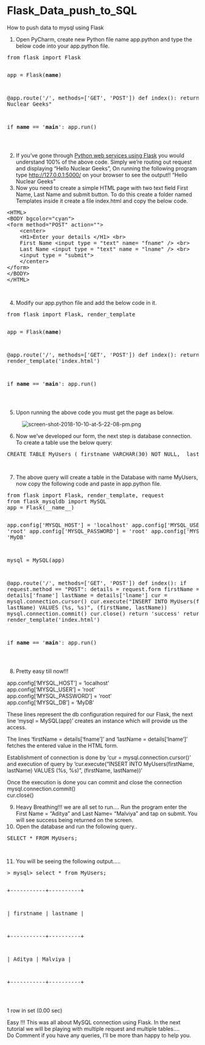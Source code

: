 # Flask_Data_push_to_SQL
How to push data to mysql using Flask

<ol><li>Open PyCharm, create new Python file name app.python and type the below code into your app.python file.</li></ol>


<div class="wp-block-syntaxhighlighter-code "><pre class="brush: plain; title: ; notranslate" title="">
from flask import Flask

app = Flask(__name__)

@app.route('/', methods=&#91;'GET', 'POST'])
def index():
    return "Hello Nuclear Geeks"

if __name__ == '__main__':
    app.run()

</pre></div>


<ol start="2"><li>If you’ve gone through&nbsp;<a href="https://thenucleargeeks.com/2019/02/15/python-web-services-using-flask/" target="_blank" rel="noreferrer noopener">Python web services using Flask</a>&nbsp;you would understand 100% of the above code. Simply we’re routing out request and displaying “Hello Nuclear Geeks”, On running the following program type <a href="http://127.0.0.1:5000/" rel="nofollow">http://127.0.0.1:5000/</a> on your browser to see the output!! “Hello Nuclear Geeks”</li><li>Now you need to create a simple HTML page with two text field First Name, Last Name and submit button. To do this create a folder named Templates inside it create a file index.html and copy the below code.</li></ol>


<div class="wp-block-syntaxhighlighter-code "><pre class="brush: plain; title: ; notranslate" title="">
&lt;HTML&gt;
&lt;BODY bgcolor=&quot;cyan&quot;&gt;
&lt;form method=&quot;POST&quot; action=&quot;&quot;&gt;
    &lt;center&gt;
    &lt;H1&gt;Enter your details &lt;/H1&gt; &lt;br&gt;
    First Name &lt;input type = &quot;text&quot; name= &quot;fname&quot; /&gt; &lt;br&gt;
    Last Name &lt;input type = &quot;text&quot; name = &quot;lname&quot; /&gt; &lt;br&gt;
    &lt;input type = &quot;submit&quot;&gt;
    &lt;/center&gt;
&lt;/form&gt;
&lt;/BODY&gt;
&lt;/HTML&gt;

</pre></div>


<ol start="4"><li>Modify our app.python file and add the below code in it.</li></ol>


<div class="wp-block-syntaxhighlighter-code "><pre class="brush: plain; title: ; notranslate" title="">
from flask import Flask, render_template

app = Flask(__name__)

@app.route('/', methods=&#91;'GET', 'POST'])
def index():
    return render_template('index.html')

if __name__ == '__main__':
    app.run()

</pre></div>


<ol start="5"><li>Upon running the above code you must get the page as below.</li></ol>



<figure class="wp-block-image"><img src="https://process.filestackapi.com/cache=expiry:max/o3O949YQweVAw0ntQ8No" alt="screen-shot-2018-10-10-at-5-22-08-pm.png" /></figure>



<ol start="6"><li>Now we’ve developed our form, the next step is database connection. To create a table use the below query:</li></ol>


<div class="wp-block-syntaxhighlighter-code "><pre class="brush: plain; title: ; notranslate" title="">
CREATE TABLE MyUsers ( firstname VARCHAR(30) NOT NULL,  lastname VARCHAR(30) NOT NULL);

</pre></div>


<ol start="7"><li>The above query will create a table in the Database with name MyUsers, now copy the following code and paste in app.python file.</li></ol>


<div class="wp-block-syntaxhighlighter-code "><pre class="brush: plain; title: ; notranslate" title="">
from flask import Flask, render_template, request
from flask_mysqldb import MySQL
app = Flask(__name__)


app.config&#91;'MYSQL_HOST'] = 'localhost'
app.config&#91;'MYSQL_USER'] = 'root'
app.config&#91;'MYSQL_PASSWORD'] = 'root'
app.config&#91;'MYSQL_DB'] = 'MyDB'

mysql = MySQL(app)


@app.route('/', methods=&#91;'GET', 'POST'])
def index():
    if request.method == "POST":
        details = request.form
        firstName = details&#91;'fname']
        lastName = details&#91;'lname']
        cur = mysql.connection.cursor()
        cur.execute("INSERT INTO MyUsers(firstName, lastName) VALUES (%s, %s)", (firstName, lastName))
        mysql.connection.commit()
        cur.close()
        return 'success'
    return render_template('index.html')


if __name__ == '__main__':
    app.run()

</pre></div>


<ol start="8"><li>Pretty easy till now!!!</li></ol>



<p>app.config[‘MYSQL_HOST’] = ‘localhost’<br>app.config[‘MYSQL_USER’] = ‘root’<br>app.config[‘MYSQL_PASSWORD’] = ‘root’<br>app.config[‘MYSQL_DB’] = ‘MyDB’</p>



<p>These lines represent the db configuration required for our Flask, the next line ‘mysql = MySQL(app)’ creates an instance which will provide us the access.</p>



<p>The lines ‘firstName = details[‘fname’]’ and ‘lastName = details[‘lname’]’ fetches the entered value in the HTML form.</p>



<p>Establishment of connection is done by ‘cur = mysql.connection.cursor()’ and execution of query by ‘cur.execute(“INSERT INTO MyUsers(firstName, lastName) VALUES (%s, %s)”, (firstName, lastName))’</p>



<p>Once the execution is done you can commit and close the connection<br>mysql.connection.commit()<br>cur.close()</p>



<ol start="9"><li>Heavy Breathing!!! we are all set to run…. Run the program enter the First Name = “Aditya” and Last Name= “Malviya” and tap on submit. You will see success being returned on the screen.</li><li>Open the database and run the following query..</li></ol>


<div class="wp-block-syntaxhighlighter-code "><pre class="brush: plain; title: ; notranslate" title="">
SELECT * FROM MyUsers;

</pre></div>


<ol start="11"><li>You will be seeing the following output…..</li></ol>


<div class="wp-block-syntaxhighlighter-code "><pre class="brush: plain; title: ; notranslate" title="">
&gt; mysql&gt; select * from MyUsers;

+-----------+----------+

| firstname | lastname |

+-----------+----------+

| Aditya    | Malviya  |

+-----------+----------+

</pre></div>


<p>1 row in set (0.00 sec)<br></p>



<p>Easy !!! This was all about MySQL connection using Flask. In the next tutorial we will be playing with multiple request and multiple tables….<br>Do Comment if you have any queries, I&#8217;ll be more than happy to help you.</p>
